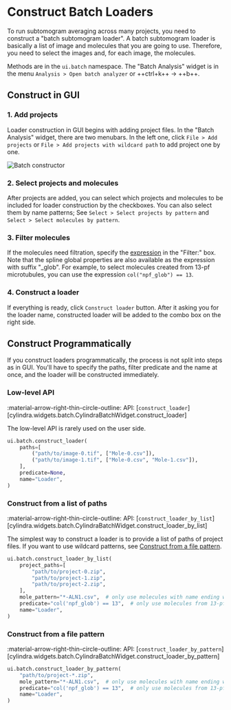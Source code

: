 # Construct Batch Loaders

To run subtomogram averaging across many projects, you need to construct a "batch
subtomogram loader". A batch subtomogram loader is basically a list of image and
molecules that you are going to use. Therefore, you need to select the images and, for
each image, the molecules.

Methods are in the `ui.batch` namespace. The "Batch Analysis" widget is in the menu
`Analysis > Open batch analyzer` or ++ctrl+k++ &rarr; ++b++.

## Construct in GUI

### 1. Add projects

Loader construction in GUI begins with adding project files. In the "Batch Analysis"
widget, there are two menubars. In the left one, click `File > Add projects` or
`File > Add projects with wildcard path` to add project one by one.

![Batch constructor](../images/batch_constructor.png)

### 2. Select projects and molecules

After projects are added, you can select which projects and molecules to be included for
loader construction by the checkboxes. You can also select them by name patterns;
See `Select > Select projects by pattern` and `Select > Select molecules by pattern`.

### 3. Filter molecules

If the molecules need filtration, specify the [expression](../molecules/expressions.md)
in the "Filter:" box. Note that the spline global properties are also available as the
expression with suffix "_glob". For example, to select molecules created from 13-pf
microtubules, you can use the expression `col("npf_glob") == 13`.

### 4. Construct a loader

If everything is ready, click `Construct loader` button. After it asking you for the
loader name, constructed loader will be added to the combo box on the right side.

## Construct Programmatically

If you construct loaders programmatically, the process is not split into steps as in
GUI. You'll have to specify the paths, filter predicate and the name at once, and the
loader will be constructed immediately.

### Low-level API

:material-arrow-right-thin-circle-outline: API: [`construct_loader`][cylindra.widgets.batch.CylindraBatchWidget.construct_loader]

The low-level API is rarely used on the user side.

```python
ui.batch.construct_loader(
    paths=[
        ("path/to/image-0.tif", ["Mole-0.csv"]),
        ("path/to/image-1.tif", ["Mole-0.csv", "Mole-1.csv"]),
    ],
    predicate=None,
    name="Loader",
)
```

### Construct from a list of paths

:material-arrow-right-thin-circle-outline: API: [`construct_loader_by_list`][cylindra.widgets.batch.CylindraBatchWidget.construct_loader_by_list]

The simplest way to construct a loader is to provide a list of paths of project files.
If you want to use wildcard patterns, see [Construct from a file pattern](#construct-from-a-file-pattern).

```python
ui.batch.construct_loader_by_list(
    project_paths=[
        "path/to/project-0.zip",
        "path/to/project-1.zip",
        "path/to/project-2.zip",
    ],
    mole_pattern="*-ALN1.csv",  # only use molecules with name ending with "-ALN1.csv"
    predicate="col('npf_glob') == 13",  # only use molecules from 13-pf microtubules
    name="Loader",
)
```

### Construct from a file pattern

:material-arrow-right-thin-circle-outline: API: [`construct_loader_by_pattern`][cylindra.widgets.batch.CylindraBatchWidget.construct_loader_by_pattern]

```python
ui.batch.construct_loader_by_pattern(
    "path/to/project-*.zip",
    mole_pattern="*-ALN1.csv",  # only use molecules with name ending with "-ALN1.csv"
    predicate="col('npf_glob') == 13",  # only use molecules from 13-pf microtubules
    name="Loader",
)
```
